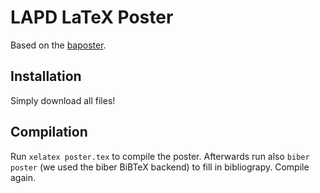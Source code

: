 # LAPD LaTeX Poster
Based on the [baposter](http://www.brian-amberg.de/uni/poster/baposter/baposter_guide.pdf).


## Installation
Simply download all files!


## Compilation
Run `xelatex poster.tex` to compile the poster.
Afterwards run also `biber poster` (we used the biber BiBTeX backend) to fill in bibliograpy.
Compile again.
